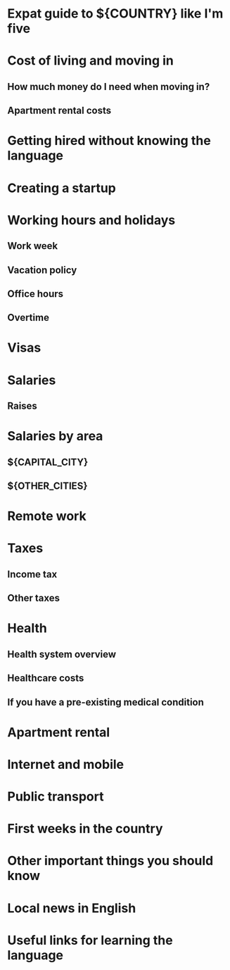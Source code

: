 Expat guide to ${COUNTRY} like I'm five
===================================


Cost of living and moving in
============================

How much money do I need when moving in?
----------------------------------------

Apartment rental costs
----------------------

Getting hired without knowing the language
==========================================


Creating a startup
==================


Working hours and holidays
==========================

Work week
---------

Vacation policy
---------------

Office hours
------------

Overtime
--------

Visas
=====

Salaries
========

Raises
------

Salaries by area
================

${CAPITAL_CITY}
----------------------

${OTHER_CITIES}
----------------------


Remote work
===========


Taxes
=====

Income tax
----------

Other taxes
----------


Health
======

Health system overview
----------------------


Healthcare costs
----------------


If you have a pre-existing medical condition
--------------------------------------------



Apartment rental
================



Internet and mobile
===================


Public transport
================


First weeks in the country
==========================


Other important things you should know
======================================


Local news in English
=====================


Useful links for learning the language
======================================
